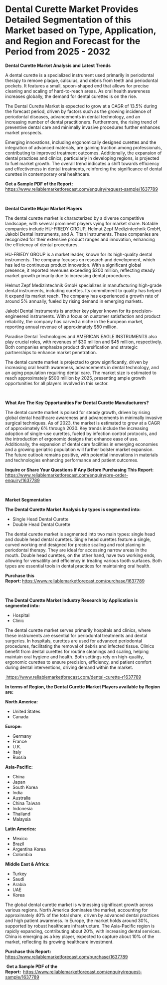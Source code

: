 <p><h1>Dental Curette Market Provides Detailed Segmentation of this Market based on Type, Application, and Region and Forecast for the Period from 2025 - 2032</h1></p><p><strong>Dental Curette Market Analysis and Latest Trends</strong></p>
<p><p>A dental curette is a specialized instrument used primarily in periodontal therapy to remove plaque, calculus, and debris from teeth and periodontal pockets. It features a small, spoon-shaped end that allows for precise cleaning and scaling of hard-to-reach areas. As oral health awareness increases globally, the demand for dental curettes is on the rise.</p><p>The Dental Curette Market is expected to grow at a CAGR of 13.5% during the forecast period, driven by factors such as the growing incidence of periodontal diseases, advancements in dental technology, and an increasing number of dental practitioners. Furthermore, the rising trend of preventive dental care and minimally invasive procedures further enhances market prospects. </p><p>Emerging innovations, including ergonomically designed curettes and the integration of advanced materials, are gaining traction among professionals, contributing to improved treatment outcomes. Additionally, the expansion of dental practices and clinics, particularly in developing regions, is projected to fuel market growth. The overall trend indicates a shift towards efficiency and effectiveness in dental treatments, reinforcing the significance of dental curettes in contemporary oral healthcare.</p></p>
<p><strong>Get a Sample PDF of the Report:&nbsp;</strong> <a href="https://www.reliablemarketforecast.com/enquiry/request-sample/1637789?utm_campaign=3222&utm_medium=2&utm_source=Github&utm_content=ia&utm_term=18042025&utm_id=dental-curette">https://www.reliablemarketforecast.com/enquiry/request-sample/1637789</a></p>
<p>&nbsp;</p>
<p><strong>Dental Curette Major Market Players</strong></p>
<p><p>The dental curette market is characterized by a diverse competitive landscape, with several prominent players vying for market share. Notable companies include HU-FRIEDY GROUP, Helmut Zepf Medizintechnik GmbH, Jakobi Dental Instruments, and A. Titan Instruments. These companies are recognized for their extensive product ranges and innovation, enhancing the efficiency of dental procedures.</p><p>HU-FRIEDY GROUP is a market leader, known for its high-quality dental instruments. The company focuses on research and development, which has led to continuous product innovation. With a significant global presence, it reported revenues exceeding $200 million, reflecting steady market growth primarily due to increasing dental procedures.</p><p>Helmut Zepf Medizintechnik GmbH specializes in manufacturing high-grade dental instruments, including curettes. Its commitment to quality has helped it expand its market reach. The company has experienced a growth rate of around 5% annually, fueled by rising demand in emerging markets.</p><p>Jakobi Dental Instruments is another key player known for its precision-engineered instruments. With a focus on customer satisfaction and product reliability, the company has carved a niche in the European market, reporting annual revenue of approximately $50 million.</p><p>Paradise Dental Technologies and AMERICAN EAGLE INSTRUMENTS also play crucial roles, with revenues of $30 million and $45 million, respectively. Both companies emphasize product diversification and strategic partnerships to enhance market penetration.</p><p>The dental curette market is projected to grow significantly, driven by increasing oral health awareness, advancements in dental technology, and an aging population requiring dental care. The market size is estimated to reach approximately $500 million by 2025, presenting ample growth opportunities for all players involved in this sector.</p></p>
<p>&nbsp;</p>
<p><strong>What Are The Key Opportunities For Dental Curette Manufacturers?</strong></p>
<p><p>The dental curette market is poised for steady growth, driven by rising global dental healthcare awareness and advancements in minimally invasive surgical techniques. As of 2023, the market is estimated to grow at a CAGR of approximately 6% through 2030. Key trends include the increasing adoption of single-use curettes, fueled by infection control protocols, and the introduction of ergonomic designs that enhance ease of use. Additionally, the expansion of dental care facilities in emerging economies and a growing geriatric population will further bolster market expansion. The future outlook remains positive, with potential innovations in materials and technologies enhancing performance and patient outcomes.</p></p>
<p><strong>Inquire or Share Your Questions If Any Before Purchasing This Report:</strong> <a href="https://www.reliablemarketforecast.com/enquiry/pre-order-enquiry/1637789?utm_campaign=3222&utm_medium=2&utm_source=Github&utm_content=ia&utm_term=18042025&utm_id=dental-curette">https://www.reliablemarketforecast.com/enquiry/pre-order-enquiry/1637789</a></p>
<p>&nbsp;</p>
<p><strong>Market Segmentation</strong></p>
<p><strong>The Dental Curette Market Analysis by types is segmented into:</strong></p>
<p><ul><li>Single Head Dental Curette</li><li>Double Head Dental Curette</li></ul></p>
<p><p>The dental curette market is segmented into two main types: single head and double head dental curettes. Single head curettes feature a single, curved working end designed for precise scaling and root planing in periodontal therapy. They are ideal for accessing narrow areas in the mouth. Double head curettes, on the other hand, have two working ends, allowing for versatility and efficiency in treating various tooth surfaces. Both types are essential tools in dental practices for maintaining oral health.</p></p>
<p><strong>Purchase this Report:&nbsp;</strong><a href="https://www.reliablemarketforecast.com/purchase/1637789?utm_campaign=3222&utm_medium=2&utm_source=Github&utm_content=ia&utm_term=18042025&utm_id=dental-curette">https://www.reliablemarketforecast.com/purchase/1637789</a></p>
<p>&nbsp;</p>
<p><strong>The Dental Curette Market Industry Research by Application is segmented into:</strong></p>
<p><ul><li>Hospital</li><li>Clinic</li></ul></p>
<p><p>The dental curette market serves primarily hospitals and clinics, where these instruments are essential for periodontal treatments and dental surgeries. In hospitals, curettes are used for advanced periodontal procedures, facilitating the removal of debris and infected tissue. Clinics benefit from dental curettes for routine cleanings and scaling, helping maintain oral hygiene and health. Both settings rely on high-quality, ergonomic curettes to ensure precision, efficiency, and patient comfort during dental interventions, driving demand within the market.</p></p>
<p><a href="https://www.reliablemarketforecast.com/dental-curette-r1637789?utm_campaign=3222&utm_medium=2&utm_source=Github&utm_content=ia&utm_term=18042025&utm_id=dental-curette">&nbsp;https://www.reliablemarketforecast.com/dental-curette-r1637789</a></p>
<p><strong>In terms of Region, the Dental Curette Market Players available by Region are:</strong></p>
<p>
    <p> <strong> North America: </strong>
        <ul>
            <li>United States</li>
            <li>Canada</li>
        </ul>
        </p> 
    <p> <strong> Europe: </strong>
        <ul>
            <li>Germany</li>
            <li>France</li>
            <li>U.K.</li>
            <li>Italy</li>
            <li>Russia</li>
        </ul>
        </p> 
    <p> <strong> Asia-Pacific: </strong>
        <ul>
            <li>China</li>
            <li>Japan</li>
            <li>South Korea</li>
            <li>India</li>
            <li>Australia</li>
            <li>China Taiwan</li>
            <li>Indonesia</li>
            <li>Thailand</li>
            <li>Malaysia</li>
        </ul>
        </p> 
    <p> <strong> Latin America: </strong>
        <ul>
            <li>Mexico</li>
            <li>Brazil</li>
            <li>Argentina Korea</li>
            <li>Colombia</li>
        </ul>
        </p> 
    <p> <strong> Middle East & Africa: </strong>
        <ul>
            <li>Turkey</li>
            <li>Saudi</li>
            <li>Arabia</li>
            <li>UAE</li>
            <li>Korea</li>
        </ul>
    </p>
    </p>
<p><p>The global dental curette market is witnessing significant growth across various regions. North America dominates the market, accounting for approximately 40% of the total share, driven by advanced dental practices and high patient awareness. In Europe, the market holds around 30%, supported by robust healthcare infrastructure. The Asia-Pacific region is rapidly expanding, contributing about 20%, with increasing dental services. China is emerging as a key player, expected to capture about 10% of the market, reflecting its growing healthcare investment.</p></p>
<p><strong>Purchase this Report: </strong><a href="https://www.reliablemarketforecast.com/purchase/1637789?utm_campaign=3222&utm_medium=2&utm_source=Github&utm_content=ia&utm_term=18042025&utm_id=dental-curette">https://www.reliablemarketforecast.com/purchase/1637789</a></p>
<p>&nbsp;<strong>Get a Sample PDF of the Report:&nbsp;&nbsp;</strong><a href="https://www.reliablemarketforecast.com/enquiry/request-sample/1637789?utm_campaign=3222&utm_medium=2&utm_source=Github&utm_content=ia&utm_term=18042025&utm_id=dental-curette">https://www.reliablemarketforecast.com/enquiry/request-sample/1637789</a></p>
<p><strong></strong></p>
<p><p></p><p></p><p></p></p>